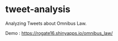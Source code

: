 # tweet-analysis

Analyzing Tweets about Omnibus Law.

Demo : https://rogate16.shinyapps.io/omnibus_law/
